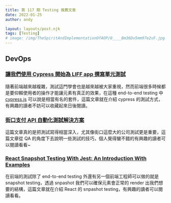 ```yaml
---
title: 第 117 期 Testing 推薦文章
date: 2022-01-25
author: andy

layout: layouts/post.njk
tags: [Testing]
# image: /img/TheSpiritAndImplementationOfAOP/0____Bm36Dv5mm97e2vF.jpg
---
```


## DevOps

<!-- summary -->
### [讓我們使用 Cypress 開始為 LIFF app 撰寫單元測試](https://engineering.linecorp.com/zh-hant/blog/cypress-liff-unit-test/)

隨著前端越來越複雜，測試這門學會也是越來越被大家重視，然而前端很多時候都是要仰賴使用者的操作才能讓元素有真正的效果，在這種 end-to-end testing 中 [cypress.js](https://www.cypress.io/) 可以說是相當有名的套件，這篇文章就在介紹 cypress 的測試方式，有興趣的讀者不妨可以收藏起來日後閱讀。

<!-- summary -->

### [街口支付 API 自動化測試解決方案](https://medium.com/@dopizz/%E8%A1%97%E5%8F%A3%E6%94%AF%E4%BB%98-api-%E8%87%AA%E5%8B%95%E5%8C%96%E6%B8%AC%E8%A9%A6%E8%A7%A3%E6%B1%BA%E6%96%B9%E6%A1%88-ecf9ec0d0209)

這篇文章真的是把測試寫得相當深入，尤其像街口這麼大的公司測試更是重要，這篇文章從 QA 的角度下去說明一些測試的技巧，個人覺得蠻不錯的有興趣的讀者可以閱讀看看~

### [React Snapshot Testing With Jest: An Introduction With Examples](https://blog.openreplay.com/react-snapshot-testing-with-jest-an-introduction-with-examples)

在前端的測試除了 end-to-end testing 外還有另一個前端工程師可以做的就是 snapshot testing，透過 snpashot 我們可以確保元素會正常的 render 出我們想要的結構，這篇文章就在介紹 React 的 snpashot testing，有興趣的讀者可以閱讀看看。
